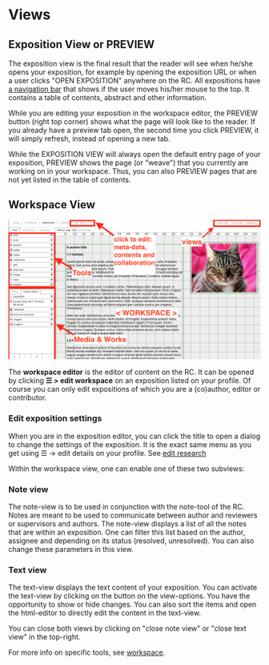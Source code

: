 
# Views
 
## Exposition View or PREVIEW

The exposition view is the final result that the reader will see when
he/she opens your exposition, for example by opening the exposition
URL or when a user clicks "OPEN EXPOSITION" anywhere on the RC.
All expositions have [a navigation bar](#navigation) that shows if the user moves his/her mouse to the top.
It contains a table of contents, abstract and other information.

While you are editing your exposition in the workspace editor, the
PREVIEW button (right top corner) shows what the page will look like
to the reader. If you already have a preview tab open, the second time
you click PREVIEW, it will simply refresh, instead of opening a new
tab.

<!-- THIS SHOULD BE IN VIDEO AND AUDIO TOOLS ?
Note, that the video player, the audio player, the slideshow and object tool are only displayed fully in this PREVIEW view. 
-->

While the EXPOSITION VIEW will always open the default entry page
of your exposition, PREVIEW shows the page (or "weave") that you
currently are working on in your workspace. Thus, you can also PREVIEW
pages that are not yet listed in the table of contents. 


 
## Workspace View

![workspace view](images/workspace-view.png "image showing workspace view")

The __workspace editor__ is the editor of content on the RC. It can be opened by clicking __☰ > edit workspace__ on an exposition listed on your profile. Of course you can only edit expositions of which you are a (co)author, editor or contributor. 

### Edit exposition settings

When you are in the exposition editor, you can click the title to open a dialog to change the settings of the exposition. It is the exact same menu as you get using ☰ -> edit details on your profile.
See [edit research](#edit-research)

Within the workspace view, one can enable one of these two subviews:

### Note view
 
The note-view is to be used in conjunction with the note-tool of the
RC. Notes are meant to be used to communicate between author and
reviewers or supervisors and authors. The note-view displays a list of
all the notes that are within an exposition. One can filter this list
based on the author, assignee and depending on its status (resolved,
unresolved). You can also change these parameters in this view.

### Text view

The text-view displays the text content of your exposition. You can
activate the text-view by clicking on the button on the
view-options. You have the opportunity to show or hide changes. You
can also sort the items and open the html-editor to directly edit the
content in the text-view.
 
You can close both views by clicking on "close note view" or "close
text view" in the top-right.

For more info on specific tools, see [workspace](#research-catalogue-workspace-tools).
